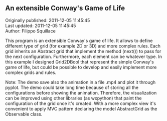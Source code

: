 ## An extensible Conway's Game of Life  
Originally published: 2011-12-05 11:45:45  
Last updated: 2011-12-05 11:45:45  
Author: Filippo Squillace  
  
This program is an extensible Conway's game of life. It allows to define
different type of grid (for example 2D or 3D) and more complex rules. 
Each grid inherits an Abstract grid that implement the method (next()) 
to pass for the next configuration. 
Furthermore, each element can be whatever type. In this
example I designed Grid2DBool that represent the simple Conway's game of life,
but could be possible to develop and easily implement more complex grids and
rules.

Note:
The demo save also the animation in a file .mp4 and plot it through pyplot.
The demo could take long time because of storing all the configurations before
showing the animation. Therefore, the visualization can be improved using other
libraries (as wxpython) that paint the configuration of the grid once it's
created.
With a more complex view it's convenient to apply MVC pattern declaring the
model AbstractGrid as the Observable class.